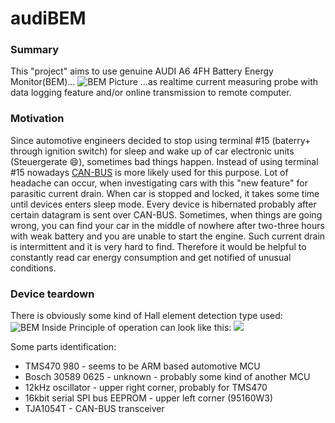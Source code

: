 # audiBEM

### Summary


  This "project" aims to use genuine AUDI A6 4FH Battery Energy Monitor(BEM)... ![BEM Picture](pictures/partnumber.jpg) ...as realtime current measuring probe 
with data logging feature and/or online transmission to remote computer.

### Motivation

  Since automotive engineers decided to stop using terminal #15 (baterry+ through ignition switch) for sleep and wake up
of car electronic units (Steuergerate :smile:), sometimes bad things happen. Instead of using terminal #15 nowadays [CAN-BUS](https://en.wikipedia.org/wiki/CAN_bus) is more
likely used for this purpose. Lot of headache can occur, when investigating cars with this "new feature" for parasitic current drain.
When car is stopped and locked, it takes some time until devices enters sleep mode. Every device is hibernated probably after certain datagram 
is sent over CAN-BUS. Sometimes, when things are going wrong, you can find your car in the middle of nowhere after two-three hours with weak battery and you are
unable to start the engine. Such current drain is intermittent and it is very hard to find. Therefore it would be helpful to constantly read car energy consumption
and get notified of unusual conditions.


### Device teardown

  There is obviously some kind of Hall element detection type used: ![BEM Inside](pictures/pcb2.jpg) Principle of operation can look like this:  ![](https://hiokiusa.com/wp-content/uploads/2019/05/Current-Probes5-300x188.png)  



Some parts identification: 

* TMS470 980 - seems to be ARM based automotive MCU
* Bosch 30589 0625 - unknown - probably some kind of another MCU
* 12kHz oscillator - upper right corner, probably for TMS470
* 16kbit serial SPI bus EEPROM - upper left corner (95160W3)
* TJA1054T - CAN-BUS transceiver


